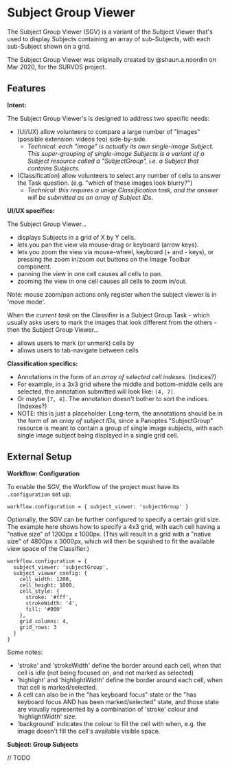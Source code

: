 # Subject Group Viewer

The Subject Group Viewer (SGV) is a variant of the Subject Viewer that's used to 
display Subjects containing an array of sub-Subjects, with each sub-Subject
shown on a grid.

The Subject Group Viewer was originally created by @shaun.a.noordin on Mar 2020, for the SURVOS project.

## Features

**Intent:**

The Subject Group Viewer's is designed to address two specific needs:

- (UI/UX) allow volunteers to compare a large number of "images" (possible extension: videos too) side-by-side.
  - _Technical: each "image" is actually its own single-image Subject. This super-grouping of single-image Subjects is a variant of a Subject resource called a "SubjectGroup", i.e. a Subject that contains Subjects._
- (Classification) allow volunteers to select any number of cells to answer the Task question. (e.g. "which of these images look blurry?")
  - _Technical: this requires a uniqe Classification task, and the answer will be submitted as an array of Subject IDs._

**UI/UX specifics:**

The Subject Group Viewer...

- displays Subjects in a grid of X by Y cells.
- lets you pan the view via mouse-drag or keyboard (arrow keys).
- lets you zoom the view via mouse-wheel, keyboard (+ and - keys), or pressing the zoom in/zoom out buttons on the Image Toolbar component.
- panning the view in one cell causes all cells to pan.
- zooming the view in one cell causes all cells to zoom in/out.

Note: mouse zoom/pan actions only register when the subject viewer is in 'move mode'.

When the _current task_ on the Classifier is a Subject Group Task - which usually asks users to mark the images that look different from the others - then the Subject Group Viewer...

- allows users to mark (or unmark) cells by 
- allows users to tab-navigate between cells

**Classification specifics:**

- Annotations in the form of an _array of selected cell indexes._ (Indices?)
- For example, in a 3x3 grid where the middle and bottom-middle cells are selected, the annotation submitted will look like: `[4, 7]`.
- Or maybe `[7, 4]`. The annotation doesn't bother to sort the indices. (Indexes?)
- NOTE: this is just a placeholder. Long-term, the annotations should be in the form of an _array of subject IDs,_ since a Panoptes "SubjectGroup" resource is meant to contain a group of single image subjects, with each single image subject being displayed in a single grid cell.

## External Setup

**Workflow: Configuration**

To enable the SGV, the Workflow of the project must have its `.configuration` set up.

`workflow.configuration = { subject_viewer: 'subjectGroup' }`

Optionally, the SGV can be further configured to specify a certain grid size. The example here shows how to specify a 4x3 grid, with each cell having a "native size" of 1200px x 1000px. (This will result in a grid with a "native size" of 4800px x 3000px, which will then be squished to fit the available view space of the Classifier.)

```
workflow.configuration = {
  subject_viewer: 'subjectGroup',
  subject_viewer_config: {
    cell_width: 1200,
    cell_height: 1000,
    cell_style: {
      stroke: '#fff',
      strokeWidth: '4',
      fill: '#000'
    },
    grid_columns: 4,
    grid_rows: 3
  }
}
```

Some notes:

- 'stroke' and 'strokeWidth' define the border around each cell, when that cell is idle (not being focused on, and not marked as selected)
- 'highlight' and 'highlightWidth' define the border around each cell, when that cell is marked/selected.
- A cell can also be in the "has keyboard focus" state or the "has keyboard focus AND has been marked/selected" state, and those state are visually represented by a combination of 'stroke' colour and 'highlightWidth' size.
- 'background' indicates the colour to fill the cell with when, e.g. the image doesn't fill the cell's available visible space.

**Subject: Group Subjects**

// TODO
